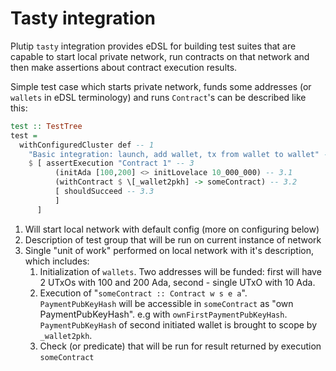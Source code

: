 # Tasty integration

Plutip `tasty` integration provides eDSL for building test suites that are capable to start local private network, run contracts on that network and then make assertions about contract execution results.

Simple test case which starts private network, funds some addresses (or `wallets` in eDSL terminology) and runs `Contract`'s can be described like this:

```haskell
test :: TestTree
test =
  withConfiguredCluster def -- 1
    "Basic integration: launch, add wallet, tx from wallet to wallet" -- 2
    $ [ assertExecution "Contract 1" -- 3
          (initAda [100,200] <> initLovelace 10_000_000) -- 3.1
          (withContract $ \[_wallet2pkh] -> someContract) -- 3.2
          [ shouldSucceed -- 3.3
          ]
      ]
```

1. Will start local network with default config (more on configuring below)
2. Description of test group that will be run on current instance of network
3. Single "unit of work" performed on local network with it's description, which includes:
   1. Initialization of `wallets`. Two addresses will be funded: first will have 2 UTxOs with 100 and 200 Ada, second - single UTxO with 10 Ada.
   2. Execution of "`someContract :: Contract w s e a`". `PaymentPubKeyHash` will be accessible in `someContract` as "own PaymentPubKeyHash". e.g with `ownFirstPaymentPubKeyHash`. `PaymentPubKeyHash` of second initiated wallet is brought to scope by `_wallet2pkh`.
   3. Check (or predicate) that will be run for result returned by execution `someContract`
  